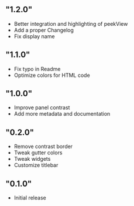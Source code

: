 ## "1.2.0"
- Better integration and highlighting of peekView
- Add a proper Changelog
- Fix display name

## "1.1.0"
- Fix typo in Readme
- Optimize colors for HTML code

## "1.0.0"
- Improve panel contrast
- Add more metadata and documentation

## "0.2.0"
- Remove contrast border
- Tweak gutter colors
- Tweak widgets
- Customize titlebar

## "0.1.0"
- Initial release
